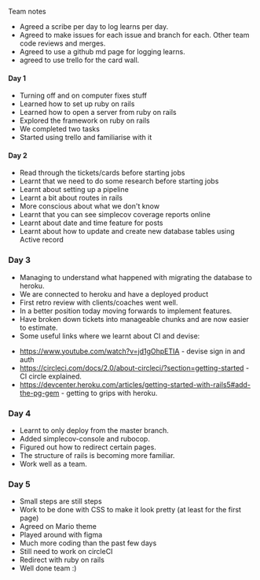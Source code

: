 Team notes

- Agreed a scribe per day to log learns per day.
- Agreed to make issues for each issue and branch for each. Other team code reviews and merges.
- Agreed to use a github md page for logging learns.
- agreed to use trello for the card wall.

#### Day 1
* Turning off and on computer fixes stuff
* Learned how to set up ruby on rails
* Learned how to open a server from ruby on rails
* Explored the framework on ruby on rails
* We completed two tasks
* Started using trello and familiarise with it

#### Day 2
* Read through the tickets/cards before starting jobs
* Learnt that we need to do some research before starting jobs
* Learnt about setting up a pipeline
* Learnt a bit about routes in rails
* More conscious about what we don't know
* Learnt that you can see simplecov coverage reports online
* Learnt about date and time feature for posts
* Learnt about how to update and create new database tables using Active record

### Day 3
* Managing to understand what happened with migrating the database to heroku.
* We are connected to heroku and have a deployed product
* First retro review with clients/coaches went well.
* In a better position today moving forwards to implement features.
* Have broken down tickets into manageable chunks and are now easier to estimate.
* Some useful links where we learnt about CI and devise:
- https://www.youtube.com/watch?v=jd1gOhpETIA - devise sign in and auth
- https://circleci.com/docs/2.0/about-circleci/?section=getting-started - CI circle explained.
- https://devcenter.heroku.com/articles/getting-started-with-rails5#add-the-pg-gem - getting to grips with heroku.

### Day 4
* Learnt to only deploy from the master branch.
* Added simplecov-console and rubocop.
* Figured out how to redirect certain pages. 
* The structure of rails is becoming more familiar.
* Work well as a team.

### Day 5
* Small steps are still steps
* Work to be done with CSS to make it look pretty (at least for the first page)
* Agreed on Mario theme
* Played around with figma
* Much more coding than the past few days
* Still need to work on circleCI
* Redirect with ruby on rails
* Well done team :)
